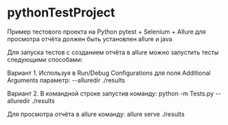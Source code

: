 # pythonTestProject

 Пример тестового проекта на Python pytest + Selenium + Allure
 для просмотра отчёта должен быть установлен allure и java
 
 Для запуска тестов с созданием отчёта в allure можно запустить тесты следующими способами:

 Вариант 1. Используя в Run/Debug Configurations для поля Additional Arguments параметр: --alluredir ./results  
 
Вариант 2. В командной строке запустив команду: python -m Tests.py --alluredir ./results
 
 Для просмотра отчёта в allure команду: allure serve ./results
